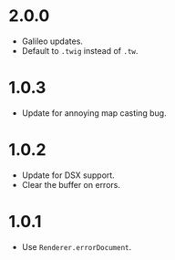 # 2.0.0
* Galileo updates.
* Default to `.twig` instead of `.tw`.

# 1.0.3
* Update for annoying map casting bug.

# 1.0.2
* Update for DSX support.
* Clear the buffer on errors.

# 1.0.1
* Use `Renderer.errorDocument`.